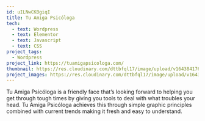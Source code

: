 ```yaml
---
id: uILNwCKBgiqI
title: Tu Amiga Psicóloga
tech:
  - text: Wordpress
  - text: Elementor
  - text: Javascript
  - text: CSS
project_tags:
  - Wordpress
project_link: https://tuamigapsicologa.com/
thumbnail: https://res.cloudinary.com/dttbfql17/image/upload/v1643841766/tuamigapsicologa/TAP-550px_hp6zv2.jpg
project_images: https://res.cloudinary.com/dttbfql17/image/upload/v1643079996/tuamigapsicologa/image1_lsf3lv.jpg
---
```

Tu Amiga Psicóloga is a friendly face that’s looking forward to helping you get through tough times by giving you tools to deal with what troubles your head. Tu Amiga Psicóloga achieves this through simple graphic principles combined with current trends making it fresh and easy to understand.